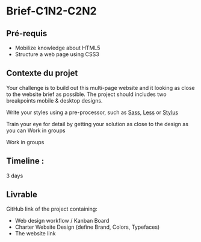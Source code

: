 # Brief-C1N2-C2N2

## Pré-requis
* Mobilize knowledge about HTML5
* Structure a web page using CSS3

## Contexte du projet
Your challenge is to build out this multi-page website and it looking as close to the website brief as possible. The project should includes two breakpoints mobile & desktop designs.

Write your styles using a pre-processor, such as [Sass](https://sass-lang.com/), [Less](http://lesscss.org/) or [Stylus](http://stylus-lang.com/)

Train your eye for detail by getting your solution as close to the design as you can
Work in groups

Work in groups

## Timeline : 
3 days

## Livrable 
GitHub link of the project containing: 
* Web design workflow / Kanban Board
* Charter Website Design (define Brand, Colors, Typefaces) 
* The website link





